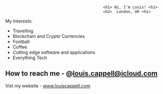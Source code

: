                                                <h1> Hi, I’m Louis! <h1>
                                               <h2>  London, UK <h1>
 
  My Interests: 
  
- Travelling 
- Blockchain and Crypto Currencies 
- Football 
- Coffee 
- Cutting edge software and applications
- Everything Tech

 
 How to reach me - @louis.cappell@icloud.com 
 - 
 Vist my website - www.louiscappell.com


